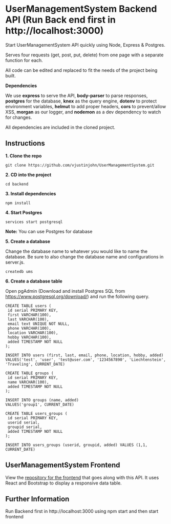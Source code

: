 # UserManagementSystem Backend API (Run Back end first in http://localhost:3000)

Start UserManagementSystem API quickly using Node, Express & Postgres.

Serves four requests (get, post, put, delete) from one page with a separate function for each.

All code can be edited and replaced to fit the needs of the project being built.

**Dependencies**

We use **express** to serve the API, **body-parser** to parse responses, **postgres** for the database, **knex** as the query engine, **dotenv** to protect environment variables, **helmut** to add proper headers, **cors** to prevent/allow XSS, **morgan** as our logger, and **nodemon** as a dev dependency to watch for changes.

All dependencies are included in the cloned project.

## Instructions

**1. Clone the repo**

```
git clone https://github.com/vjustinjohn/UserManagementSystem.git
```

**2. CD into the project**

```
cd backend
```

**3. Install dependencies**

```
npm install
```

**4. Start Postgres**

```
services start postgresql
```

**Note:** You can use Postgres for database

**5. Create a database**

Change the database name to whatever you would like to name the database. Be sure to also change the database name and configurations in server.js.

```
createdb ums
```

**6. Create a database table**

Open pgAdmin (Download and install Postgres SQL from https://www.postgresql.org/download/) and run the following query.

```
CREATE TABLE users (
 id serial PRIMARY KEY,
 first VARCHAR(100),
 last VARCHAR(100),
 email text UNIQUE NOT NULL,
 phone VARCHAR(100),
 location VARCHAR(100),
 hobby VARCHAR(100),
 added TIMESTAMP NOT NULL
);

INSERT INTO users (first, last, email, phone, location, hobby, added)
VALUES('test', 'user', 'test@user.com', '1234567890', 'Liechtenstein', 'Traveling', CURRENT_DATE)

CREATE TABLE groups (
 id serial PRIMARY KEY,
 name VARCHAR(100),
 added TIMESTAMP NOT NULL
);

INSERT INTO groups (name, added)
VALUES('group1', CURRENT_DATE)

CREATE TABLE users_groups (
 id serial PRIMARY KEY,
 userid serial,
 groupid serial,
 added TIMESTAMP NOT NULL
);

INSERT INTO users_groups (userid, groupid, added) VALUES (1,1, CURRENT_DATE)
```

## UserManagementSystem Frontend
View the [repository for the frontend](https://github.com/vjustinjohn/UserManagementSystem/tree/master/frontend) that goes along with this API. It uses React and Bootstrap to display a responsive data table.

## Further Information

Run Backend first in http://localhost:3000 using npm start and then start frontend
